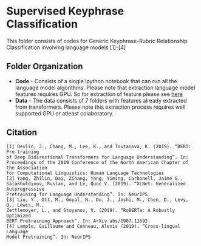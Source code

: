 # Supervised Keyphrase Classification

This folder consists of codes for Generic Keyphrase-Rubric Relationship Classification involving language models [1]-[4]

## Folder Organization

* **Code** - Consists of a single ipython notebook that can run all the language model algorithms. Please note that extraction language model features requires GPU. So for extraction of feature please see [here](https://huggingface.co/transformers/model_doc/auto.html#automodelforsequenceclassification)
* **Data** - The data consists of 7 folders with features already extracted from transformers. Please note this extraction process requires well supported GPU or atleast colaboratory. 


## Citation
```
[1] Devlin, J., Chang, M., Lee, K., and Toutanova, K. (2019). “BERT: Pre-training
of Deep Bidirectional Transformers for Language Understanding”. In: Proceedings of the 2019 Conference of the North American Chapter of the Association
for Computational Linguistics: Human Language Technologies
[2] Yang, Zhilin, Dai, Zihang, Yang, Yiming, Carbonell, Jaime G., Salakhutdinov, Ruslan, and Le, Quoc V. (2019). “XLNet: Generalized Autoregressive
Pretraining for Language Understanding”. In: NeurIPS.
[3] Liu, Y., Ott, M., Goyal, N., Du, J., Joshi, M., Chen, D., Levy, O., Lewis, M.,
Zettlemoyer, L., and Stoyanov, V. (2019). “RoBERTa: A Robustly Optimized
BERT Pretraining Approach”. In: ArXiv abs/1907.11692.
[4] Lample, Guillaume and Conneau, Alexis (2019). “Cross-lingual Language
Model Pretraining”. In: NeurIPS
```
